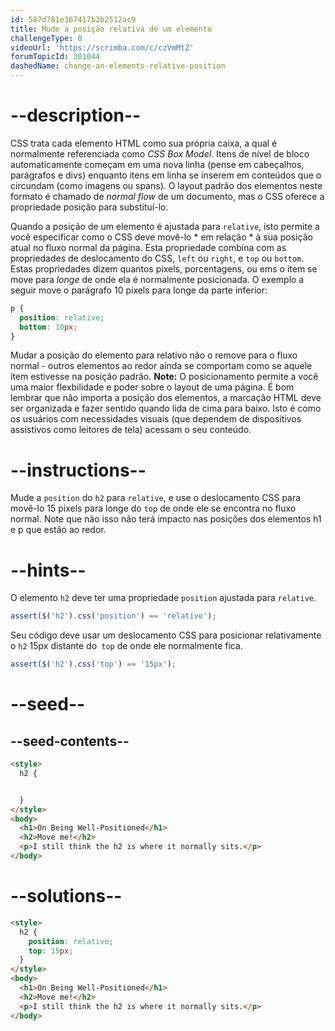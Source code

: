 ```yaml
---
id: 587d781e367417b2b2512ac9
title: Mude a posição relativa de um elemento
challengeType: 0
videoUrl: 'https://scrimba.com/c/czVmMtZ'
forumTopicId: 301044
dashedName: change-an-elements-relative-position
---
```


# --description--


CSS trata cada elemento HTML como sua própria caixa, a qual é normalmente referenciada como <dfn>CSS Box Model</dfn>. Itens de nível de bloco automaticamente começam em uma nova linha (pense em cabeçalhos, parágrafos e divs) enquanto itens em linha se inserem em conteúdos que o circundam (como imagens ou spans). O layout padrão dos elementos neste formato é chamado de <dfn>normal flow</dfn> de um documento, mas o CSS oferece a propriedade posição para substituí-lo.

Quando a posição de um elemento é ajustada para `relative`, isto permite a você especificar como o CSS deve movê-lo * em relação * à sua posição atual no fluxo normal da página. 
Esta propriedade combina com as propriedades de deslocamento do CSS, `left` ou `right`, e `top` ou `bottom`. Estas propriedades dizem quantos pixels, porcentagens, ou ems o item se move para *longe* de onde ela é normalmente posicionada. O exemplo a seguir move o parágrafo 10 pixels para longe da parte inferior:


```css
p {
  position: relative;
  bottom: 10px;
}
```

Mudar a posição do elemento para relativo não o remove para o fluxo normal - outros elementos ao redor ainda se comportam como se aquele item estivesse na posição padrão.
 **Note:** O posicionamento permite a você uma maior flexbilidade e poder sobre o layout de uma página. É bom lembrar que não importa a posição dos elementos, a marcação HTML deve ser organizada e fazer sentido quando lida de cima para baixo. Isto é como os usuários com necessidades visuais (que dependem de dispositivos assistivos como leitores de tela) acessam o seu conteúdo.
 
# --instructions--

Mude a `position` do `h2` para `relative`, e use o deslocamento CSS para movê-lo 15 pixels para longe do `top` de onde ele se encontra no fluxo normal. Note que não isso não terá impacto nas posições dos elementos h1 e p que estão ao redor.

# --hints--

O elemento `h2` deve ter uma propriedade `position` ajustada para `relative`.

```js
assert($('h2').css('position') == 'relative');
```

Seu código deve usar um deslocamento CSS para posicionar relativamente o `h2` 15px distante do` top` de onde ele normalmente fica.

```js
assert($('h2').css('top') == '15px');
```

# --seed--

## --seed-contents--

```html
<style>
  h2 {


  }
</style>
<body>
  <h1>On Being Well-Positioned</h1>
  <h2>Move me!</h2>
  <p>I still think the h2 is where it normally sits.</p>
</body>
```

# --solutions--

```html
<style>
  h2 {
    position: relative;
    top: 15px;
  }
</style>
<body>
  <h1>On Being Well-Positioned</h1>
  <h2>Move me!</h2>
  <p>I still think the h2 is where it normally sits.</p>
</body>
```

